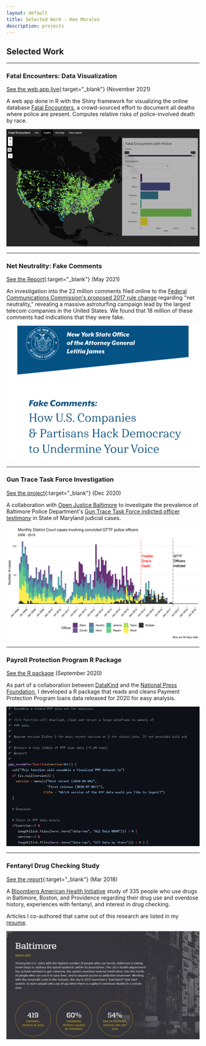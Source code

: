 ```yaml
---
layout: default
title: Selected Work - Ken Morales
description: projects
---
```


## Selected Work

---

### Fatal Encounters: Data Visualization

<span class="label">[See the web app live](https://blacksheepboy.shinyapps.io/fatalencounters/){:target="_blank"} (November 2021)</span>

A web app done in R with the Shiny framework for visualizing the online database [Fatal Encounters](https://fatalencounters.org/), a crowd-sourced effort to document all deaths where police are present. Computes relative risks of police-involved death by race.

![Fatal Encounters Data Viz 2](/files/projects/fe_viz_2.PNG#scaled)

---

### Net Neutrality: Fake Comments
<span class="label">[See the Report](https://ag.ny.gov/press-release/2021/attorney-general-james-issues-report-detailing-millions-fake-comments-revealing){:target="_blank"} (May 2021)</span>

An investigation into the 22 million comments filed online to the [Federal Communications Commission's proposed 2017 rule change](https://www.fcc.gov/restoring-internet-freedom-comments-wc-docket-no-17-108) regarding "net neutrality," revealing a massive astroturfing campaign lead by the largest telecom companies in the United States. We found that 18 million of these comments had indications that they were fake.

![FCC Report](/files/projects/fcc_1.PNG#scaled)

---

### Gun Trace Task Force Investigation

<span class="label">[See the project](https://github.com/openjusticebaltimore/gttf){:target="_blank"} (Dec 2020)</span>

A collaboration with [Open Justice Baltimore](https://openjusticebaltimore.org/) to investigate the prevalence of Baltimore Police Department's [Gun Trace Task Force indicted officer testimony](https://data.baltimoresun.com/news/gun-trace-overview/) in State of Maryland judicial cases.

![GTTF Cases Timeline](/files/projects/gttf_cases_timeline.png#scaled)

---

### Payroll Protection Program R Package

<span class="label">[See the R package](https://github.com/kbmorales/PPP) (September 2020)</span>

As part of a collaboration between [DataKind](https://www.datakind.org/) and the [National Press Foundation](https://nationalpress.org/), I developed a R package that reads and cleans Payment Protection Program loans data released for 2020 for easy analysis.

![PPP R Package](/files/projects/ppp_r_pkg_1.PNG#scaled)

---

### Fentanyl Drug Checking Study

<span class="label">[See the report](https://americanhealth.jhu.edu/fentanyl){:target="_blank"} (Mar 2018)</span>

A [Bloomberg American Health Initiative](https://americanhealth.jhu.edu/) study of 335 people who use drugs in Baltimore, Boston, and Providence regarding their drug use and overdose history, experiences with fentanyl, and interest in drug checking.

Articles I co-authored that came out of this research are listed in my [resume](/cv/index.html#selected-publications).

![PPP R Package](/files/projects/fentanyl_1.PNG#scaled)
